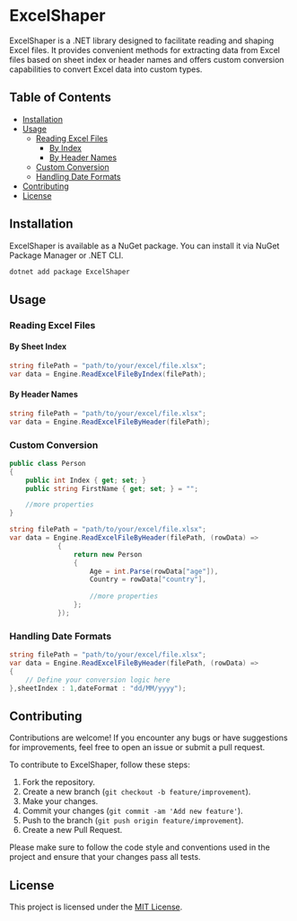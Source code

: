 # ExcelShaper

ExcelShaper is a .NET library designed to facilitate reading and shaping Excel files. It provides convenient methods for extracting data from Excel files based on sheet index or header names and offers custom conversion capabilities to convert Excel data into custom types.

## Table of Contents

- [Installation](#installation)
- [Usage](#usage)
  - [Reading Excel Files](#reading-excel-files)
    - [By Index](#by-sheet-index)
    - [By Header Names](#by-header-names)
  - [Custom Conversion](#custom-conversion)
  - [Handling Date Formats](#handling-date-formats)
- [Contributing](#contributing)
- [License](#license)

## Installation

ExcelShaper is available as a NuGet package. You can install it via NuGet Package Manager or .NET CLI.

```bash
dotnet add package ExcelShaper
```

## Usage

### Reading Excel Files

#### By Sheet Index

```csharp
string filePath = "path/to/your/excel/file.xlsx";
var data = Engine.ReadExcelFileByIndex(filePath);
```

#### By Header Names

```csharp
string filePath = "path/to/your/excel/file.xlsx";
var data = Engine.ReadExcelFileByHeader(filePath);
```

### Custom Conversion
```csharp
public class Person
{
    public int Index { get; set; }
    public string FirstName { get; set; } = "";

    //more properties
}

string filePath = "path/to/your/excel/file.xlsx";
var data = Engine.ReadExcelFileByHeader(filePath, (rowData) =>
            {
                return new Person
                {
                    Age = int.Parse(rowData["age"]),
                    Country = rowData["country"],
                    
                    //more properties
                };
            });
```

### Handling Date Formats
```csharp
string filePath = "path/to/your/excel/file.xlsx";
var data = Engine.ReadExcelFileByHeader(filePath, (rowData) =>
{
    // Define your conversion logic here
},sheetIndex : 1,dateFormat : "dd/MM/yyyy");
```
## Contributing

Contributions are welcome! If you encounter any bugs or have suggestions for improvements, feel free to open an issue or submit a pull request.

To contribute to ExcelShaper, follow these steps:

1. Fork the repository.
2. Create a new branch (`git checkout -b feature/improvement`).
3. Make your changes.
4. Commit your changes (`git commit -am 'Add new feature'`).
5. Push to the branch (`git push origin feature/improvement`).
6. Create a new Pull Request.

Please make sure to follow the code style and conventions used in the project and ensure that your changes pass all tests.

## License

This project is licensed under the [MIT License](LICENSE).
